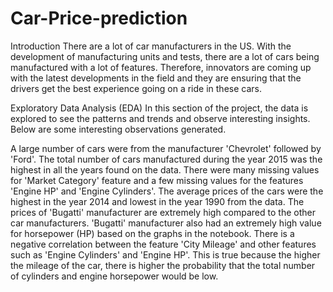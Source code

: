 # Car-Price-prediction
 Introduction
 There are a lot of car manufacturers in the US. With the development of manufacturing units and tests, there are a lot of cars being manufactured with a lot of features. Therefore, innovators are coming up with the latest developments in the field and they are ensuring that the drivers get the best experience going on a ride in these cars.

Exploratory Data Analysis (EDA)
In this section of the project, the data is explored to see the patterns and trends and observe interesting insights. Below are some interesting observations generated.

A large number of cars were from the manufacturer 'Chevrolet' followed by 'Ford'.
The total number of cars manufactured during the year 2015 was the highest in all the years found on the data.
There were many missing values for 'Market Category' feature and a few missing values for the features 'Engine HP' and 'Engine Cylinders'.
The average prices of the cars were the highest in the year 2014 and lowest in the year 1990 from the data.
The prices of 'Bugatti' manufacturer are extremely high compared to the other car manufacturers.
'Bugatti' manufacturer also had an extremely high value for horsepower (HP) based on the graphs in the notebook.
There is a negative correlation between the feature 'City Mileage' and other features such as 'Engine Cylinders' and 'Engine HP'. This is true because the higher the mileage of the car, there is higher the probability that the total number of cylinders and engine horsepower would be low.

